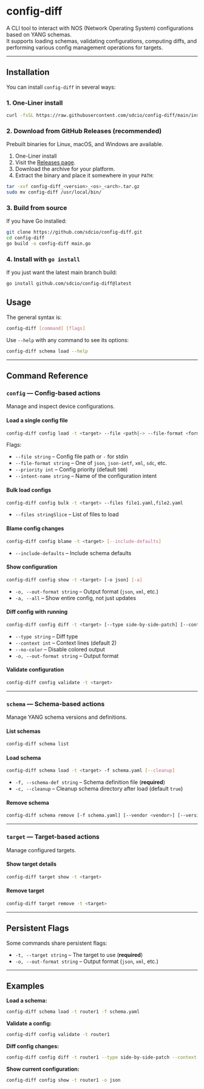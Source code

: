 # config-diff

A CLI tool to interact with NOS (Network Operating System) configurations based on YANG schemas.  
It supports loading schemas, validating configurations, computing diffs, and performing various config management operations for targets.

---

## Installation

You can install `config-diff` in several ways:

### 1. One-Liner install 
```bash 
curl -fsSL https://raw.githubusercontent.com/sdcio/config-diff/main/install.sh | bash
```

### 2. Download from GitHub Releases (recommended)
Prebuilt binaries for Linux, macOS, and Windows are available.

1. One-Liner install
2. Visit the [Releases page](https://github.com/sdcio/config-diff/releases).
3. Download the archive for your platform.
4. Extract the binary and place it somewhere in your `PATH`:

```bash
tar -xvf config-diff_<version>_<os>_<arch>.tar.gz
sudo mv config-diff /usr/local/bin/
```

### 3. Build from source
If you have Go installed:

```bash
git clone https://github.com/sdcio/config-diff.git
cd config-diff
go build -o config-diff main.go
```

### 4. Install with `go install`
If you just want the latest main branch build:

```bash
go install github.com/sdcio/config-diff@latest
```

## Usage

The general syntax is:

```bash
config-diff [command] [flags]
```

Use `--help` with any command to see its options:

```bash
config-diff schema load --help
```

---

## Command Reference

### **`config` — Config-based actions**
Manage and inspect device configurations.

#### Load a single config file
```bash
config-diff config load -t <target> --file <path|-> --file-format <format> [--priority 500] [--intent-name <name>]
```
Flags:
- `--file string` – Config file path or `-` for stdin
- `--file-format string` – One of `json`, `json-ietf`, `xml`, `sdc`, etc.
- `--priority int` – Config priority (default `500`)
- `--intent-name string` – Name of the configuration intent

#### Bulk load configs
```bash
config-diff config bulk -t <target> --files file1.yaml,file2.yaml
```
- `--files stringSlice` – List of files to load

#### Blame config changes
```bash
config-diff config blame -t <target> [--include-defaults]
```
- `--include-defaults` – Include schema defaults

#### Show configuration
```bash
config-diff config show -t <target> [-o json] [-a]
```
- `-o, --out-format string` – Output format (`json`, `xml`, etc.)
- `-a, --all` – Show entire config, not just updates

#### Diff config with running
```bash
config-diff config diff -t <target> [--type side-by-side-patch] [--context 2] [--no-color] [-o json]
```
- `--type string` – Diff type
- `--context int` – Context lines (default 2)
- `--no-color` – Disable colored output
- `-o, --out-format string` – Output format

#### Validate configuration
```bash
config-diff config validate -t <target>
```

---

### **`schema` — Schema-based actions**
Manage YANG schema versions and definitions.

#### List schemas
```bash
config-diff schema list
```

#### Load schema
```bash
config-diff schema load -t <target> -f schema.yaml [--cleanup]
```
- `-f, --schema-def string` – Schema definition file (**required**)
- `-c, --cleanup` – Cleanup schema directory after load (default `true`)

#### Remove schema
```bash
config-diff schema remove [-f schema.yaml] [--vendor <vendor>] [--version <version>]
```

---

### **`target` — Target-based actions**
Manage configured targets.

#### Show target details
```bash
config-diff target show -t <target>
```

#### Remove target
```bash
config-diff target remove -t <target>
```

---

## Persistent Flags

Some commands share persistent flags:

- `-t, --target string` – The target to use (**required**)
- `-o, --out-format string` – Output format (`json`, `xml`, etc.)

---

## Examples

**Load a schema:**
```bash
config-diff schema load -t router1 -f schema.yaml
```

**Validate a config:**
```bash
config-diff config validate -t router1
```

**Diff config changes:**
```bash
config-diff config diff -t router1 --type side-by-side-patch --context 3
```

**Show current configuration:**
```bash
config-diff config show -t router1 -o json
```
